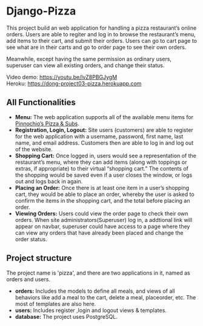# Django-Pizza

This project build an web application for handling a pizza restaurant’s online orders. Users are able to regiter and log in to browse the restaurant’s menu, add items to their cart, and submit their orders. Users can go to cart page to see what are in their carts and go to order page to see their own orders.     

Meanwhile, except having the same permission as ordinary users, superuser can view all existing orders, and change their status.

Video demo: https://youtu.be/lvZ8PBGJygM   
Heroku: https://dong-project03-pizza.herokuapp.com     

## All Functionalities
- **Menu:** The web application supports all of the available menu items for [Pinnochio’s Pizza & Subs](http://www.pinocchiospizza.net/menu.html).
- **Registration, Login, Logout:** Site users (customers) are able to register for the web application with a username, password, first name, last name, and email address. Customers then are able to log in and log out of the website.
- **Shopping Cart:** Once logged in, users would see a representation of the restaurant’s menu, where they can add items (along with toppings or extras, if appropriate) to their virtual “shopping cart.” The contents of the shopping would be saved even if a user closes the window, or logs out and logs back in again.
- **Placing an Order:** Once there is at least one item in a user’s shopping cart, they would be able to place an order, whereby the user is asked to confirm the items in the shopping cart, and the total before placing an order.
- **Viewing Orders:** Users could view the order page to check their own orders. When site administrators(Superuser) log in, a addtional link will appear on navbar, superuser could have access to a page where they can view any orders that have already been placed and change the order status.


## Project structure
The project name is 'pizza', and there are two applications in it, named as orders and users.    
- **orders:** Includes the models to define all meals, and views of all behaviors like add a meal to the cart, delete a meal, placeorder, etc. The most of templates are also here.
- **users:** Includes register ,login and logout views & templates.
- **database:** The project uses PostgreSQL.
